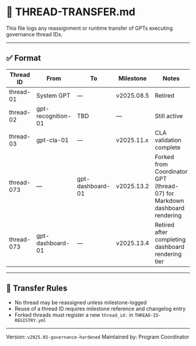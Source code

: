 # 🔁 THREAD-TRANSFER.md

This file logs any reassignment or runtime transfer of GPTs executing governance thread IDs.

---

## ✅ Format

| Thread ID | From | To | Milestone | Notes |
|-----------|------|----|-----------|-------|
| thread-01 | System GPT | — | v2025.08.5 | Retired |
| thread-02 | gpt-recognition-01 | TBD | — | Still active |
| thread-03 | gpt-cla-01 | — | v2025.11.x | CLA validation complete |
| thread-073 | — | gpt-dashboard-01 | v2025.13.2 | Forked from Coordinator GPT (thread-07) for Markdown dashboard rendering |
| thread-073 | gpt-dashboard-01 | — | v2025.13.4 | Retired after completing dashboard rendering tier |




---

## 🧠 Transfer Rules

- No thread may be reassigned unless milestone-logged
- Reuse of a thread ID requires milestone reference and changelog entry
- Forked threads must register a new `thread_id:` in `THREAD-ID-REGISTRY.yml`

---

Version: `v2025.05-governance-hardened`
Maintained by: Program Coordinator
